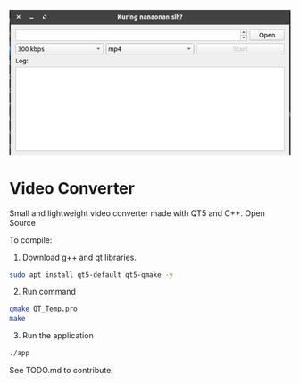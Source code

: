 ![Screenshot](/docs/screenshot.png)

# Video Converter

Small and lightweight video converter made with QT5 and C++. Open Source

To compile: 

1. Download g++ and qt libraries.

```bash
sudo apt install qt5-default qt5-qmake -y
```

2. Run command

```bash
qmake QT_Temp.pro
make
```

3. Run the application

```bash
./app
```


See TODO.md to contribute.